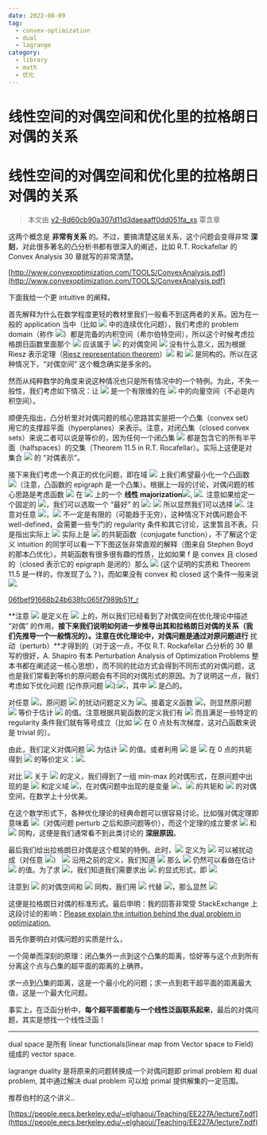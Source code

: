 ```yaml
---
date: 2022-08-09
tag:
  - convex-optimization
  - dual
  - lagrange
category:
  - library
  - math
  - 优化
---
```


# 线性空间的对偶空间和优化里的拉格朗日对偶的关系

# 线性空间的对偶空间和优化里的拉格朗日对偶的关系

> 本文由 [v2-8d60cb90a307d11d3daeaaff0dd051fa_xs](.//) 覃含章

这两个概念是 **非常有关系** 的。不过，要搞清楚这层关系，这个问题会变得非常 **深刻**，对此很多著名的凸分析书都有很深入的阐述，比如 R.T. Rockafellar 的 Convex Analysis 30 章就写的非常清楚。

[http://www.convexoptimization.com/TOOLS/ConvexAnalysis.pdf](http://www.convexoptimization.com/TOOLS/ConvexAnalysis.pdf)

下面我给一个更 intuitive 的阐释。

首先解释为什么在数学程度更轻的教材里我们一般看不到这两者的关系。因为在一般的 application 当中（比如 ![](https://www.zhihu.com/equation?tex=%5Cmathbb%7BR%7D%5En) 中的连续优化问题），我们考虑的 problem domain（称作 ![](https://www.zhihu.com/equation?tex=Y)）都是完备的内积空间（希尔伯特空间），所以这个时候考虑拉格朗日函数里面那个 ![](https://www.zhihu.com/equation?tex=%5Clambda) 应该属于 ![](https://www.zhihu.com/equation?tex=Y) 的对偶空间 ![](https://www.zhihu.com/equation?tex=Y%5E%2A) 没有什么意义，因为根据 Riesz 表示定理（[Riesz representation theorem](https://en.wikipedia.org/wiki/Riesz_representation_theorem)）![](https://www.zhihu.com/equation?tex=Y) 和 ![](https://www.zhihu.com/equation?tex=Y%5E%2A) 是同构的。所以在这种情况下，“对偶空间” 这个概念确实是多余的。

然而从纯粹数学的角度来说这种情况也只是所有情况中的一个特例。为此，不失一般性，我们考虑如下情况：让 ![](https://www.zhihu.com/equation?tex=Y) 是一个有限维的在 ![](https://www.zhihu.com/equation?tex=%5Cmathbb%7BR%7D) 中的向量空间（不必是内积空间）。

顺便先指出，凸分析里对对偶问题的核心思路其实是把一个凸集（convex set）用它的支撑超平面（hyperplanes）来表示。注意，对闭凸集（closed convex sets）来说二者可以说是等价的，因为任何一个闭凸集 ![](https://www.zhihu.com/equation?tex=C) 都是包含它的所有半平面（halfspaces）的交集（Theorem 11.5 in R.T. Rocafellar）。实际上这便是对集合 ![](https://www.zhihu.com/equation?tex=C) 的 “对偶表示”。

接下来我们考虑一个真正的优化问题，即在域 ![](https://www.zhihu.com/equation?tex=Y) 上我们希望最小化一个凸函数 ![](https://www.zhihu.com/equation?tex=f)（注意，凸函数的 epigraph 是一个凸集）。根据上一段的讨论，对偶问题的核心思路是考虑函数 ![](https://www.zhihu.com/equation?tex=f) 在 ![](https://www.zhihu.com/equation?tex=Y) 上的一个 **线性 majorization**![](https://www.zhihu.com/equation?tex=%5Clangle+%5Clambda%2Cx+%5Crangle+-+%5Calpha), ![](https://www.zhihu.com/equation?tex=%5Clambda%5Cin+Y%5E%2A). 注意如果给定一个固定的 ![](https://www.zhihu.com/equation?tex=%5Clambda)，我们可以选取一个 “最好” 的 ![](https://www.zhihu.com/equation?tex=%5Calpha):
![](https://www.zhihu.com/equation?tex=f%28x%29%5Cgeq++%5Clangle+%5Clambda%2C+x+%5Crangle-%5Calpha%2C+%5Cforall~x%5Cin+Y+%5CLeftrightarrow+%5Calpha%5Cgeq+%5Csup%5Climits_%7Bx%5Cin+Y%7D+%28+%5Clangle+%5Clambda%2C+x+%5Crangle-f%28x%29%29)
所以显然我们可以选择
![](https://www.zhihu.com/equation?tex=%5Calpha%3Df%5E%2A%28%5Clambda%29%3D+%5Csup%5Climits_%7Bx%5Cin+Y%7D+%28+%5Clangle+%5Clambda%2C+x+%5Crangle-f%28x%29%29).
注意对任意 ![](https://www.zhihu.com/equation?tex=%5Clambda)，![](https://www.zhihu.com/equation?tex=%5Calpha) 不一定是有限的（可能趋于无穷），这种情况下对偶问题会不 well-defined，会需要一些专门的 regularity 条件和其它讨论，这里暂且不表。只是指出实际上 ![](https://www.zhihu.com/equation?tex=f%5E%2A%28%5Clambda%29) 实际上是 ![](https://www.zhihu.com/equation?tex=f) 的共轭函数（conjugate function），不了解这个定义 intuition 的同学可以看一下下图这张非常直观的解释（图来自 Stephen Boyd 的那本凸优化）。共轭函数有很多很有趣的性质，比如如果 f 是 convex 且 closed 的（closed 表示它的 epigraph 是闭的）那么 ![](https://www.zhihu.com/equation?tex=f%5E%7B%2A%2A%7D%3Df) (这个证明的实质和 Theorem 11.5 是一样的，你发现了么？)，而如果没有 convex 和 closed 这个条件一般来说 ![](https://www.zhihu.com/equation?tex=f%5E%7B%2A%2A%7D+%3D+cl+%28co%28f%29+%29).

[06fbef91668b24b638fc065f7989b51f_r](.//)

**注意 ![](https://www.zhihu.com/equation?tex=f%5E%2A%28%5Clambda%29) 是定义在 ![](https://www.zhihu.com/equation?tex=Y%5E%2A) 上的，所以我们已经看到了对偶空间在优化理论中描述 “对偶” 的作用。**接下来我们说明如何进一步推导出其和拉格朗日对偶的关系（我们先推导一个一般情况的）。注意在优化理论中，对偶问题是通过对原问题进行** 扰动（perturb）**才得到的（对于这一点，不仅 R.T. Rockafellar 凸分析的 30 章写的很好，A. Shapiro 有本 Perturbation Analysis of Optimization Problems 整本书都在阐述这一核心思想），而不同的扰动方式会得到不同形式的对偶问题，这也是我们常看到等价的原问题会有不同的对偶形式的原因。为了说明这一点，我们考虑如下优化问题 (记作原问题 ![](https://www.zhihu.com/equation?tex=%5Ctextbf%7BP%7D)):![](https://www.zhihu.com/equation?tex=%5Cmin_%7Bx%5Cin+C%7D+%5Cphi%28x%2C0%29)，其中 ![](https://www.zhihu.com/equation?tex=%5Cphi%3AC%5Ctimes+D%5Crightarrow+%5Cmathbb%7BR%7D) 是凸的。

对任意 ![](https://www.zhihu.com/equation?tex=y%5Cin+D)，原问题 ![](https://www.zhihu.com/equation?tex=%5Ctextbf%7BP%7D) 的扰动问题定义为 ![](https://www.zhihu.com/equation?tex=%5Cmin_%7Bx%5Cin+C%7D+%5Cphi%28x%2Cy%29)。接着定义函数 ![](https://www.zhihu.com/equation?tex=h%28y%29%3D%5Cinf_%7Bx%5Cin+C%7D%5Cphi%28x%2Cy%29)，则显然原问题 ![](https://www.zhihu.com/equation?tex=%5Ctextbf%7BP%7D) 等价于估计 ![](https://www.zhihu.com/equation?tex=h%280%29) 的值。注意根据共轭函数的定义我们有 ![](https://www.zhihu.com/equation?tex=h%280%29%5Cgeq+h%5E%7B%2A%2A%7D%280%29) 而且满足一些特定的 regularity 条件我们就有等号成立（比如 ![](https://www.zhihu.com/equation?tex=h) 在 0 点处有次梯度，这对凸函数来说是 trivial 的）。

由此，我们定义对偶问题 ![](https://www.zhihu.com/equation?tex=%5Ctextbf%7BD%7D) 为估计 ![](https://www.zhihu.com/equation?tex=h%5E%7B%2A%2A%7D%280%29) 的值。或者利用 ![](https://www.zhihu.com/equation?tex=h%5E%7B%2A%2A%7D%280%29) 是 ![](https://www.zhihu.com/equation?tex=h%5E%2A) 在 0 点的共轭得到 ![](https://www.zhihu.com/equation?tex=%5Ctextbf%7BD%7D) 的等价定义：![](https://www.zhihu.com/equation?tex=%5Cmax_%7By%5E%2A%5Cin+D%5E%2A%7D-h%5E%2A%28y%5E%2A%29%3D%5Cmax_%7By%5E%2A%5Cin+D%5E%2A%7D-%5Cphi%5E%2A%280%2Cy%5E%2A%29).

对比 ![](https://www.zhihu.com/equation?tex=%5Ctextbf%7BP%7D) 关于 ![](https://www.zhihu.com/equation?tex=%5Cphi) 的定义，我们得到了一组 min-max 的对偶形式，在原问题中出现的是 ![](https://www.zhihu.com/equation?tex=x%2C%5Cphi) 和定义域 ![](https://www.zhihu.com/equation?tex=C)，在对偶问题中出现的是变量 ![](https://www.zhihu.com/equation?tex=y)，![](https://www.zhihu.com/equation?tex=%5Cphi) 的共轭和 ![](https://www.zhihu.com/equation?tex=D) 的对偶空间，在数学上十分优美。

在这个数学形式下，各种优化理论的经典命题可以很容易讨论。比如强对偶定理即意味着 ![](https://www.zhihu.com/equation?tex=%5Cphi%5E%7B%2A%2A%7D%3D%5Cphi)（对偶问题 perturb 之后和原问题等价），而这个定理的成立要求 ![](https://www.zhihu.com/equation?tex=Y) 和 ![](https://www.zhihu.com/equation?tex=Y%5E%7B%2A%2A%7D) 同构，这便是我们通常看不到此类讨论的 **深层原因**。

最后我们给出拉格朗日对偶是这个框架的特例。此时，![](https://www.zhihu.com/equation?tex=%5Ctextbf%7BP%7D) 定义为
![](https://www.zhihu.com/equation?tex=%5Cbegin%7Balign%7D%5Cmin_%7Bx%5Cin+%5Cmathbb%7BR%7D%7D~+%26++f%28x%29%5C%5C%5Ctext%7Bs.t.+%7D+%26+g%28x%29%5Cleq+0.%5Cend%7Balign%7D)
可以被扰动成（对任意 ![](https://www.zhihu.com/equation?tex=y+%5Cin+%5Cmathbb%7BR%7D)）
![](https://www.zhihu.com/equation?tex=%5Cbegin%7Balign%7D%5Cmin_%7Bx%5Cin+%5Cmathbb%7BR%7D%7D~+%26++f%28x%29%5C%5C+%5Ctext%7Bs.t.+%7D+%26+g%28x%29%2By%5Cleq+0.%5Cend%7Balign%7D)
沿用之前的定义，我们知道 ![](https://www.zhihu.com/equation?tex=%5Cphi%28x%2Cy%29%3Df%28x%29+%5Ccdot+1%28g%28x%29%2By%5Cleq+0+%29+%2B+%5Cinfty+%5Ccdot+1%28g%28x%29%2By%3E0+%29) 那么 ![](https://www.zhihu.com/equation?tex=%5Ctextbf%7BP%7D) 仍然可以看做在估计 ![](https://www.zhihu.com/equation?tex=h%280%29) 的值。为了求 ![](https://www.zhihu.com/equation?tex=%5Ctextbf%7BD%7D)，我们知道我们需要求出 ![](https://www.zhihu.com/equation?tex=-%5Cphi%5E%2A%280%2Cy%5E%2A%29) 的显式形式，即
![](https://www.zhihu.com/equation?tex=%5Cbegin%7Balign%7D-%5Cphi%5E%2A%280%2Cy%5E%2A%29%3D+%26+-%5Csup%5Climits_%7Bg%28x%29%2By%5Cleq+0++%7D+%28%5Clangle+y%5E%2A%2Cy%5Crangle+-f%28x%29%29%5C%5C+%3D+%26+-%5Csup%5Climits_%7Bx%5Cin+%5Cmathbb%7BR%7D%2C+q%5Cgeq+0%7D+%5Clangle+y%5E%2A%2C-g%28x%29-q+%5Crangle+-+f%28x%29%5C%5C+%3D+%26+%5Cinf_%7Bx%5Cin+%5Cmathbb%7BR%7D%2Cq%5Cgeq+0%7D+f%28x%29%2B%5Clangle+y%5E%2A%2Cg%28x%29%5Crangle+%2B%5Clangle+y%5E%2A%2Cq%5Crangle.%5Cend%7Balign%7D)

注意到 ![](https://www.zhihu.com/equation?tex=%5Cmathbb%7BR%7D) 的对偶空间和 ![](https://www.zhihu.com/equation?tex=%5Cmathbb%7BR%7D) 同构，我们用 ![](https://www.zhihu.com/equation?tex=%5Clambda) 代替 ![](https://www.zhihu.com/equation?tex=y%5E%2A)，那么显然 ![](https://www.zhihu.com/equation?tex=-%5Cphi%5E%2A%280%2C%5Clambda%29%3D++%5Cinf_%7Bx%5Cin+%5Cmathbb%7BR%7D%7D+%28f%28x%29%2B%5Clangle+%5Clambda%2Cg%28x%29%5Crangle%29%5Ccdot+1%28%5Clambda%5Cgeq+0%29-%5Cinfty+%5Ccdot+1+%28%5Clambda%3C0%29+.)

这便是拉格朗日对偶的标准形式。最后申明：我的回答非常受 StackExchange 上这段讨论的影响：[Please explain the intuition behind the dual problem in optimization.](http://math.stackexchange.com/questions/223235/please-explain-the-intuition-behind-the-dual-problem-in-optimization)


首先你要明白对偶问题的实质是什么，

一个简单而深刻的原理：闭凸集外一点到这个凸集的距离，恰好等与这个点到所有分离这个点与凸集的超平面的距离的上确界。

求一点到凸集的距离，这是一个最小化的问题；求一点到若干超平面的距离最大值，这是一个最大化问题。

事实上，在泛函分析中，**每个超平面都能与一个线性泛函联系起来**，最后的对偶问题，其实是想找一个线性泛函！

---------------------------------------------------------------------------------------------------------------------------------

dual space 是所有 linear functionals(linear map from Vector space to Field) 组成的 vector space.

lagrange duality 是将原来的问题转换成一个对偶问题即 primal problem 和 dual problem, 其中通过解决 dual problem 可以给 primal 提供解集的一定范围。

推荐伯村的这个讲义..

[https://people.eecs.berkeley.edu/~elghaoui/Teaching/EE227A/lecture7.pdf](https://people.eecs.berkeley.edu/~elghaoui/Teaching/EE227A/lecture7.pdf)
